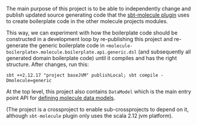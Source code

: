 The main purpose of this project is to be able to independently change and publish updated source generating code that the [sbt-molecule plugin](https://github.com/scalamolecule/sbt-molecule) uses to create boilerplate code in the other molecule projects modules.

This way, we can experiment with how the boilerplate code should be constructed in a development loop by re-publishing this project and re-generate the generic boilerplate code in `<molecule-boilerplate>.molecule.boilerplate.api.generic.dsl` (and subsequently all generated domain boilerplate code) until it compiles and has the right structure. After changes, run this:

    sbt ++2.12.17 "project baseJVM" publishLocal; sbt compile -Dmolecule=generic

At the top level, this project also contains `DataModel` which is the main entry point API for [defining molecule data models](https://www.scalamolecule.org/setup/data-model/).

(The project is a crossproject to enable sub-crossprojects to depend on it, although `sbt-molecule` plugin only uses the scala 2.12 jvm platform).


 